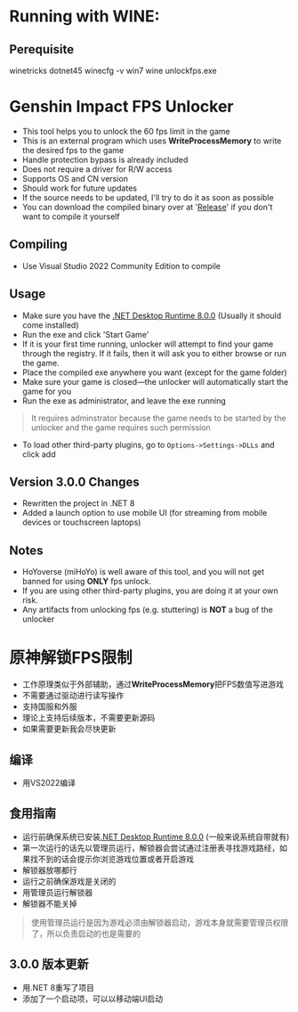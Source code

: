 # Running with WINE:
## Perequisite
winetricks dotnet45
winecfg -v win7
wine unlockfps.exe

# Genshin Impact FPS Unlocker
 - This tool helps you to unlock the 60 fps limit in the game
 - This is an external program which uses **WriteProcessMemory** to write the desired fps to the game
 - Handle protection bypass is already included
 - Does not require a driver for R/W access
 - Supports OS and CN version
 - Should work for future updates
 - If the source needs to be updated, I'll try to do it as soon as possible
 - You can download the compiled binary over at '[Release](https://github.com/34736384/genshin-fps-unlock/releases)' if you don't want to compile it yourself
 ## Compiling
 - Use Visual Studio 2022 Community Edition to compile
 ## Usage
 - Make sure you have the [.NET Desktop Runtime 8.0.0](https://dotnet.microsoft.com/en-us/download/dotnet/thank-you/runtime-desktop-8.0.0-windows-x64-installer) (Usually it should come installed)
 - Run the exe and click 'Start Game'
 - If it is your first time running, unlocker will attempt to find your game through the registry. If it fails, then it will ask you to either browse or run the game.
 - Place the compiled exe anywhere you want (except for the game folder)
 - Make sure your game is closed—the unlocker will automatically start the game for you
 - Run the exe as administrator, and leave the exe running
 >It requires adminstrator because the game needs to be started by the unlocker and the game requires such permission
 - To load other third-party plugins, go to `Options->Settings->DLLs` and click add

## Version 3.0.0 Changes
 - Rewritten the project in .NET 8
 - Added a launch option to use mobile UI (for streaming from mobile devices or touchscreen laptops)
 ## Notes
 - HoYoverse (miHoYo) is well aware of this tool, and you will not get banned for using **ONLY** fps unlock.
 - If you are using other third-party plugins, you are doing it at your own risk.
 - Any artifacts from unlocking fps (e.g. stuttering) is **NOT** a bug of the unlocker

# 原神解锁FPS限制

 - 工作原理类似于外部辅助，通过**WriteProcessMemory**把FPS数值写进游戏
 - 不需要通过驱动进行读写操作
 - 支持国服和外服
 - 理论上支持后续版本，不需要更新源码
 - 如果需要更新我会尽快更新

## 编译
 - 用VS2022编译
## 食用指南
 - 运行前确保系统已安装[.NET Desktop Runtime 8.0.0](https://dotnet.microsoft.com/en-us/download/dotnet/thank-you/runtime-desktop-8.0.0-windows-x64-installer) (一般来说系统自带就有)
 - 第一次运行的话先以管理员运行，解锁器会尝试通过注册表寻找游戏路经，如果找不到的话会提示你浏览游戏位置或者开启游戏
 - 解锁器放哪都行
 - 运行之前确保游戏是关闭的
 - 用管理员运行解锁器
 - 解锁器不能关掉
>使用管理员运行是因为游戏必须由解锁器启动，游戏本身就需要管理员权限了，所以负责启动的也是需要的

## 3.0.0 版本更新
 - 用.NET 8重写了项目
 - 添加了一个启动项，可以以移动端UI启动


